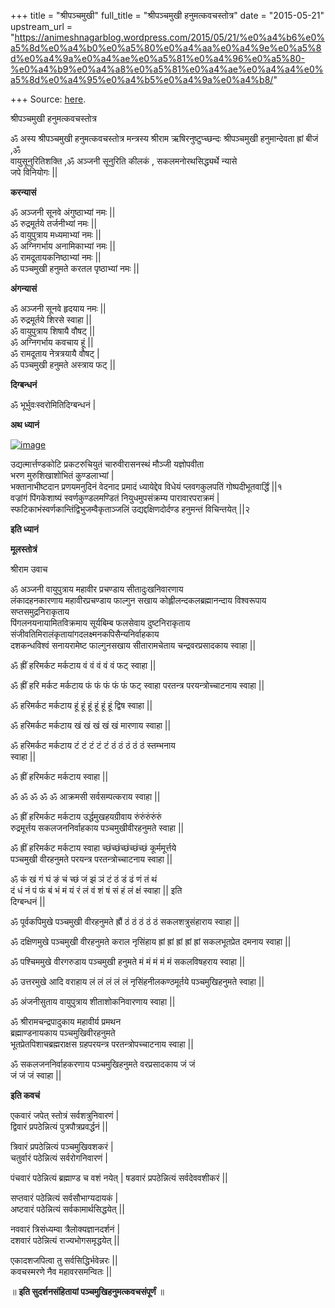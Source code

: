 +++
title = "श्रीपञ्चमुखी"
full_title = "श्रीपञ्चमुखी हनुमत्कवचस्तोत्र"
date = "2015-05-21"
upstream_url = "https://animeshnagarblog.wordpress.com/2015/05/21/%e0%a4%b6%e0%a5%8d%e0%a4%b0%e0%a5%80%e0%a4%aa%e0%a4%9e%e0%a5%8d%e0%a4%9a%e0%a4%ae%e0%a5%81%e0%a4%96%e0%a5%80-%e0%a4%b9%e0%a4%a8%e0%a5%81%e0%a4%ae%e0%a4%a4%e0%a5%8d%e0%a4%95%e0%a4%b5%e0%a4%9a%e0%a4%b8/"

+++
Source: [here](https://animeshnagarblog.wordpress.com/2015/05/21/%e0%a4%b6%e0%a5%8d%e0%a4%b0%e0%a5%80%e0%a4%aa%e0%a4%9e%e0%a5%8d%e0%a4%9a%e0%a4%ae%e0%a5%81%e0%a4%96%e0%a5%80-%e0%a4%b9%e0%a4%a8%e0%a5%81%e0%a4%ae%e0%a4%a4%e0%a5%8d%e0%a4%95%e0%a4%b5%e0%a4%9a%e0%a4%b8/).

श्रीपञ्चमुखी हनुमत्कवचस्तोत्र

ॐ अस्य श्रीपञ्चमुखी हनुमत्कवचस्तोत्र मन्त्रस्य श्रीराम
ऋषिरनुष्टुप्च्छन्दः श्रीपञ्चमुखी हनुमान्देवता ह्रां बीजं ,ॐ  
वायुसूनुरितिशक्ति ,ॐ अञ्जनी सूनुरिति कीलकं , सकलमनोरथसिद्ध्यर्थे
न्यासे  
जपे विनियोगः \|\|

**करन्यासं**

ॐ अञ्जनी सूनवे अंगुष्ठाभ्यां नमः \|\|  
ॐ रुद्रमूर्तये तर्जनीभ्यां नमः \|\|  
ॐ वायुपुत्राय मध्यमाभ्यां नमः \|\|  
ॐ अग्निगर्भाय अनामिकाभ्यां नमः \|\|  
ॐ रामदूतायकनिष्ठाभ्यां नमः \|\|  
ॐ पञ्चमुखी हनुमते करतल पृष्ठाभ्यां नमः \|\|

**अंगन्यासं**

ॐ अञ्जनी सूनवे हृदयाय नमः \|\|  
ॐ रुद्रमूर्तये शिरसे स्वाहा \|\|  
ॐ वायुपुत्राय शिषायै वौषट् \|\|  
ॐ अग्निगर्भाय कवचाय हूं \|\|  
ॐ रामदूताय नेत्रत्रयायै वौषट् \|  
ॐ पञ्चमुखी हनुमते अस्त्राय फट् \|\|

**दिग्बन्धनं**

ॐ भूर्भुवःस्वरोमितिदिग्बन्धनं \|

**अथ ध्यानं**

[![image](https://animeshnagarblog.files.wordpress.com/2015/05/wpid-panchmukhi-hanuman-rare-photo.jpg?w=700 "panchmukhi-hanuman-rare-photo.jpg")](https://animeshnagarblog.files.wordpress.com/2015/05/wpid-panchmukhi-hanuman-rare-photo.jpg)

उद्यत्मार्त्तण्डकोटि प्रकटरुचियुतं चारुवीरासनस्थं मौञ्जी यज्ञोपवीता  
भरण मुरुशिखाशोभितं कुण्डलाभ्यां \|  
भक्तानाभीष्टदान प्रणयमनुदिनं वेदनाद प्रमादं ध्यायेद्देव विधेयं
प्लवगकुलपतिं गोष्पदीभूतवार्द्धिं \|\|१  
वज्रांगं पिंगकेशाष्यं स्वर्णकुण्डलमण्डितं नियुधमुपसंक्रम्य
पारावारपराक्रमं \|  
स्फटिकाभंस्वर्णकान्तिंद्विभुजम्वैकृताञ्जलिं उद्यद्दक्षिणदोर्दण्ड
हनुमन्तं विचिन्तयेत् \|\|२

**इति ध्यानं**

**मूलस्तोत्रं**

श्रीराम उवाच

ॐ अञ्जनी वायुपुत्राय महावीर प्रचण्डाय सीतादुःखनिवारणाय  
लंकादहनकारणाय महावीरप्रचण्डाय फाल्गुन सखाय कोह्लीलन्दकलब्रह्मानन्दाय
विश्वरूपाय सप्तसमुद्रनिराकृताय  
पिंगलनयनायामितविक्रमाय सूर्यबिम्ब फलसेवाय दुष्टनिराकृताय  
संजीवतिमिरालंकृतायांगदलक्ष्मनकपिसैन्यनिर्वाहकाय  
दशकन्धविश्वं सनायरामेष्ट फाल्गुनसखाय सीतारामचेताय चन्द्रवरप्रसादकाय
स्वाहा \|\|

ॐ ह्रीं हरिमर्कट मर्कटाय वं वं वं वं वं फट् स्वाहा \|\|

ॐ ह्रीं हरि मर्कट मर्कटाय फं फं फं फं फं फट् स्वाहा परतन्त्र
परयन्त्रोच्चाटनाय स्वाहा \|\|

ॐ हरिमर्कट मर्कटाय हूं हूं हूं हूं हूं हूं द्विष स्वाहा \|\|

ॐ हरिमर्कट मर्कटाय खं खं खं खं खं मारणाय स्वाहा \|\|

ॐ हरिमर्कट मर्कटाय टं टं टं टं टं ठं ठं ठं ठं ठं स्तम्भनाय  
स्वाहा \|\|

ॐ ह्रीं हरिमर्कट मर्कटाय स्वाहा \|\|

ॐ ॐ ॐ ॐ ॐ आक्रमसी सर्वसम्पत्कराय स्वाहा \|\|

ॐ ह्रीं हरिमर्कट मर्कटाय उर्द्धमुखहयग्रीवाय रुंरुंरुंरुंरुं  
रुद्रमूर्त्तय सकलजननिर्वाहकाय पञ्चमुखीवीरहनुमते स्वाहा \|\|

ॐ ह्रीं हरिमर्कट मर्कटाय स्वाहा च्छंच्छंच्छंच्छंच्छं कूर्ममूर्त्तये  
पञ्चमुखी वीरहनुमते परयन्त्र परतन्त्रोच्चाटनाय स्वाहा \|\|

ॐ कं खं गं घं ङं चं च्छं जं झं ञं टं ठं डं ढं णं तं थं  
दं धं नं पं फं बं भं मं यं रं लं वं शं षं सं हं लं क्षं स्वाहा \|\|
इति  
दिग्बन्धनं \|\|

ॐ पूर्वकपिमुखे पञ्चमुखी वीरहनुमते ह्रौं ठं ठं ठं ठं ठं सकलशत्रुसंहाराय
स्वाहा \|\|

ॐ दक्षिणमुखे पञ्चमुखी वीरहनुमते कराल नृसिंहाय ह्रां ह्रां ह्रां ह्रां
ह्रां सकलभूतप्रेत दमनाय स्वाहा \|\|

ॐ पश्चिममुखे वीरगरुडाय पञ्चमुखी हनुमते मं मं मं मं मं सकलविषहराय स्वाहा
\|\|

ॐ उत्तरमुखे आदि वराहाय लं लं लं लं लं नृसिंहनीलकण्ठमूर्तये
पञ्चमुखिहनुमते स्वाहा \|\|

ॐ अंजनीसुताय वायुपुत्राय शीताशोकनिवारणाय स्वाहा \|\|

ॐ श्रीरामचन्द्रपादुकाय महावीर्य प्रमथन  
ब्रह्माण्डनायकाय पञ्चमुखिवीरहनुमते  
भूतप्रेतपिशाचब्रह्मराक्षस ग्रहपरयन्त्र परतन्त्रोपच्चाटनाय स्वाहा \|\|

ॐ सकलजननिर्वाहकरणाय पञ्चमुखिहनुमते वरप्रसादकाय जं जं  
जं जं जं स्वाहा \|\|

**इति कवचं**

एकवारं जपेत् स्तोत्रं सर्वशत्रुनिवारणं \|  
द्विवारं प्रपठेन्नित्यं पुत्रपौत्रप्रवर्द्धनं \|\|

त्रिवारं प्रपठेन्नित्यं पञ्चमुखिवशकरं \|  
चतुर्वारं पठेन्नित्यं सर्वरोगनिवारणं \|

पंचवारं पठेन्नित्यं ब्रह्माण्ड च वशं नयेत् \| षडवारं प्रपठेन्नित्यं
सर्वदेववशीकरं \|\|

सप्तवारं पठेन्नित्यं सर्वसौभाग्यदायकं \|  
अष्टवारं पठेन्नित्यं सर्वकामार्थसिद्धयेत् \|\|

नववारं त्रिसंध्यम्वा त्रैलोक्यज्ञानदर्शनं \|  
दशवारं पठेन्नित्यं राज्यभोगसमृद्धयेत् \|\|

एकादशजपित्वा तु सर्वसिद्धिर्भवेन्नरः \|\|  
कवचस्मरणे नैव महावरसमन्वितः \|\|

॥ **इति सुदर्शनसंहितायां पञ्चमुखिहनुमत्कवचसंपूर्णं** ॥

